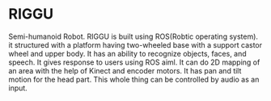 # RIGGU
Semi-humanoid Robot.
RIGGU is built using ROS(Robtic operating system). it structured with a platform having two-wheeled base with a support castor wheel and upper body. It has an ability to recognize objects, faces, and speech. It gives response to users using ROS aiml. It can do 2D mapping of an area with the help of Kinect and encoder motors. It has pan and tilt motion for the head part. This whole thing can be controlled by audio as an input.
